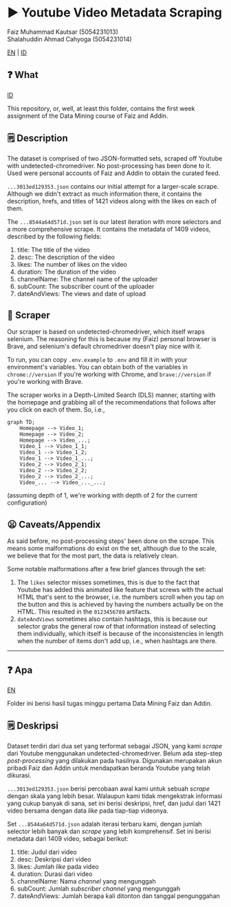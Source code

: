 # ▶️ **Youtube Video Metadata Scraping**

Faiz Muhammad Kautsar (5054231013)  
Shalahuddin Ahmad Cahyoga (5054231014)

[EN](#-what) | [ID](#-apa)

## ❓ **What**

[ID](#-apa)

This repository, or, well, at least this folder, contains the first week assignment of the Data Mining course of Faiz and Addin.

## 🗒️ **Description**

The dataset is comprised of two JSON-formatted sets, scraped off Youtube with undetected-chromedriver. No post-processing has been done to it. Used were personal accounts of Faiz and Addin to obtain the curated feed.

`...3013ed129353.json` contains our initial attempt for a larger-scale scrape. Although we didn't extract as much information there, it contains the description, hrefs, and titles of 1421 videos along with the likes on each of them.

The `...8544a64d571d.json` set is our latest iteration with more selectors and a more comprehensive scrape. It contains the metadata of 1409 videos, described by the following fields:

1. title: The title of the video
2. desc: The description of the video
3. likes: The number of likes on the video
4. duration: The duration of the video
5. channelName: The channel name of the uploader
6. subCount: The subscriber count of the uploader
7. dateAndViews: The views and date of upload

## 🤖 **Scraper**

Our scraper is based on undetected-chromedriver, which itself wraps selenium. The reasoning for this is because my (Faiz) personal browser is Brave, and selenium's default chromedriver doesn't play nice with it.

To run, you can copy `.env.example` to `.env` and fill it in with your environment's variables. You can obtain both of the variables in `chrome://version` if you're working with Chrome, and `brave://version` if you're working with Brave.

The scraper works in a Depth-Limited Search (DLS) manner, starting with the homepage and grabbing all of the recommendations that follows after you click on each of them. So, i.e.,

```mermaid
graph TD;
    Homepage --> Video_1;
    Homepage --> Video_2;
    Homepage --> Video_...;
    Video_1 --> Video_1_1;
    Video_1 --> Video_1_2;
    Video_1 --> Video_1_...;
    Video_2 --> Video_2_1;
    Video_2 --> Video_2_2;
    Video_2 --> Video_2_...;
    Video_... --> Video_..._...;
```

(assuming depth of 1, we're working with depth of 2 for the current configuration)

## 😦 **Caveats/Appendix**

As said before, no post-processing steps' been done on the scrape. This means some malformations do exist on the set, although due to the scale, we believe that for the most part, the data is relatively clean.

Some notable malformations after a few brief glances through the set:

1. The `likes` selector misses sometimes, this is due to the fact that Youtube has added this animated like feature that screws with the actual HTML that's sent to the browser, i.e. the numbers scroll when you tap on the button and this is achieved by having the numbers actually be on the HTML. This resulted in the `0123456789` artifacts.
2. `dateAndViews` sometimes also contain hashtags, this is because our selector grabs the general row of that information instead of selecting them individually, which itself is because of the inconsistencies in length when the number of items don't add up, i.e., when hashtags are there.

---

## ❓ **Apa**

[EN](#-what)

Folder ini berisi hasil tugas minggu pertama Data Mining Faiz dan Addin.

## 🗒️ **Deskripsi**

Dataset terdiri dari dua set yang terformat sebagai JSON, yang kami _scrape_ dari Youtube menggunakan undetected-chromedriver. Belum ada step-step _post-processing_ yang dilakukan pada hasilnya. Digunakan merupakan akun pribadi Faiz dan Addin untuk mendapatkan beranda Youtube yang telah dikurasi.

`...3013ed129353.json` berisi percobaan awal kami untuk sebuah _scrape_ dengan skala yang lebih besar. Walaupun kami tidak mengekstrak informasi yang cukup banyak di sana, set ini berisi deskripsi, href, dan judul dari 1421 video bersama dengan data _like_ pada tiap-tiap videonya.

Set `...8544a64d571d.json` adalah iterasi terbaru kami, dengan jumlah selector lebih banyak dan _scrape_ yang lebih komprehensif. Set ini berisi metadata dari 1409 video, sebagai berikut:

1. title: Judul dari video
2. desc: Deskripsi dari video
3. likes: Jumlah _like_ pada video
4. duration: Durasi dari video
5. channelName: Nama _channel_ yang mengunggah
6. subCount: Jumlah _subscriber channel_ yang mengunggah
7. dateAndViews: Jumlah berapa kali ditonton dan tanggal pengunggahan

<!-- Todo >
